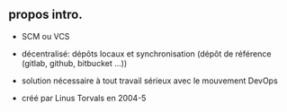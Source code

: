 ## propos intro.

* SCM ou VCS
* décentralisé: dépôts locaux et synchronisation (dépôt de référence (gitlab, github, bitbucket ...))

* solution nécessaire à tout travail sérieux avec le mouvement DevOps
* créé par Linus Torvals en 2004-5

